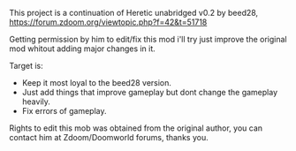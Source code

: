 This project is a continuation of Heretic unabridged v0.2 by beed28, https://forum.zdoom.org/viewtopic.php?f=42&t=51718

Getting permission by him to edit/fix this mod i'll try just improve the original mod whitout adding major changes in it.

Target is:
- Keep it most loyal to the beed28 version.
- Just add things that improve gameplay but dont change the gameplay heavily.
- Fix errors of gameplay.

Rights to edit this mob was obtained from the original author, you can contact him at Zdoom/Doomworld forums, thanks you.